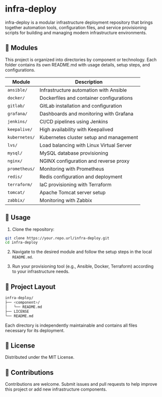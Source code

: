 # infra-deploy

infra-deploy is a modular infrastructure deployment repository that brings together automation tools, configuration files, and service provisioning scripts for building and managing modern infrastructure environments.

## 🔧 Modules

This project is organized into directories by component or technology. Each folder contains its own README.md with usage details, setup steps, and configurations.

| Module        | Description                              |
| ------------- | ---------------------------------------- |
| `ansible/`    | Infrastructure automation with Ansible   |
| `docker/`     | Dockerfiles and container configurations |
| `gitlab/`     | GitLab installation and configuration    |
| `grafana/`    | Dashboards and monitoring with Grafana   |
| `jenkins/`    | CI/CD pipelines using Jenkins            |
| `keepalive/`  | High availability with Keepalived        |
| `kubernetes/` | Kubernetes cluster setup and management  |
| `lvs/`        | Load balancing with Linux Virtual Server |
| `mysql/`      | MySQL database provisioning              |
| `nginx/`      | NGINX configuration and reverse proxy    |
| `prometheus/` | Monitoring with Prometheus               |
| `redis/`      | Redis configuration and deployment       |
| `terraform/`  | IaC provisioning with Terraform          |
| `tomcat/`     | Apache Tomcat server setup               |
| `zabbix/`     | Monitoring with Zabbix                   |

## 🚀 Usage

1. Clone the repository:
```bash
git clone https://your.repo.url/infra-deploy.git
cd infra-deploy
```
2. Navigate to the desired module and follow the setup steps in the local `README.md`.

3. Run your provisioning tool (e.g., Ansible, Docker, Terraform) according to your infrastructure needs.

## 📁 Project Layout

```bash
infra-deploy/
├── <component>/
│   └── README.md
├── LICENSE
└── README.md
```
Each <component> directory is independently maintainable and contains all files necessary for its deployment.

## 📝 License

Distributed under the MIT License.

## 🙌 Contributions

Contributions are welcome. Submit issues and pull requests to help improve this project or add new infrastructure components.
